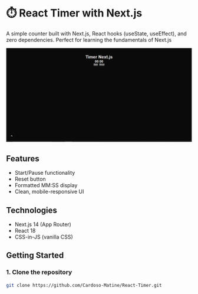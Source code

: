 # ⏱️ React Timer with Next.js

A simple counter built with Next.js, React hooks (useState, useEffect), and zero dependencies. Perfect for learning the fundamentals of Next.js

![Timer Screenshot](/public/timer-screenshot.png)  


## Features
- Start/Pause functionality
- Reset button
- Formatted MM:SS display
- Clean, mobile-responsive UI

## Technologies
- Next.js 14 (App Router)
- React 18
- CSS-in-JS (vanilla CSS)

## Getting Started

### 1. Clone the repository
```bash
git clone https://github.com/Cardoso-Matine/React-Timer.git
